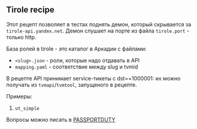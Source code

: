 Tirole recipe
--

Этот рецепт позволяет в тестах поднять демон, который скрывается за `tirole-api.yandex.net`.
Демон слушает на порте из файла `tirole.port` - только http.

База ролей в tirole - это каталог в Аркадии с файлами:
  * `<slug>.json` - роли, которые надо отдавать в API
  * `mapping.yaml` - соответствие между slug и tvmid

В рецепте API принимает service-тикеты с dst==1000001: их можно получать из `tvmapi`/`tvmtool`, запущеного в рецепте.

Примеры:
1. `ut_simple`

Вопросы можно писать в [PASSPORTDUTY](https://st.yandex-team.ru/createTicket?queue=PASSPORTDUTY&_form=77618)
